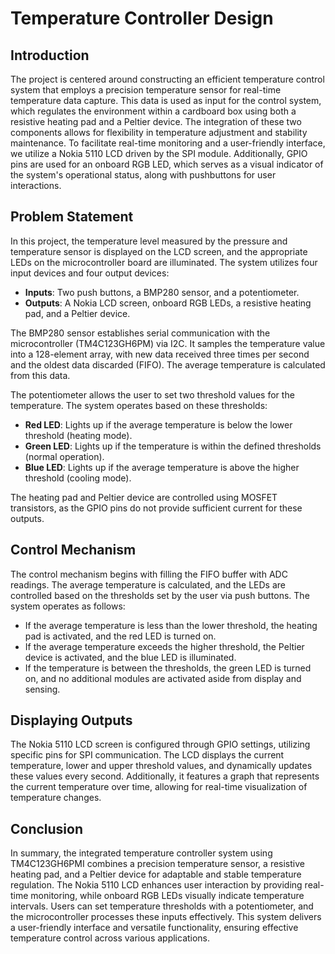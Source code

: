 # Temperature Controller Design

## Introduction
The project is centered around constructing an efficient temperature control system that employs a precision temperature sensor for real-time temperature data capture. This data is used as input for the control system, which regulates the environment within a cardboard box using both a resistive heating pad and a Peltier device. The integration of these two components allows for flexibility in temperature adjustment and stability maintenance. To facilitate real-time monitoring and a user-friendly interface, we utilize a Nokia 5110 LCD driven by the SPI module. Additionally, GPIO pins are used for an onboard RGB LED, which serves as a visual indicator of the system's operational status, along with pushbuttons for user interactions.

## Problem Statement
In this project, the temperature level measured by the pressure and temperature sensor is displayed on the LCD screen, and the appropriate LEDs on the microcontroller board are illuminated. The system utilizes four input devices and four output devices:
- **Inputs**: Two push buttons, a BMP280 sensor, and a potentiometer.
- **Outputs**: A Nokia LCD screen, onboard RGB LEDs, a resistive heating pad, and a Peltier device.

The BMP280 sensor establishes serial communication with the microcontroller (TM4C123GH6PM) via I2C. It samples the temperature value into a 128-element array, with new data received three times per second and the oldest data discarded (FIFO). The average temperature is calculated from this data.

The potentiometer allows the user to set two threshold values for the temperature. The system operates based on these thresholds:
- **Red LED**: Lights up if the average temperature is below the lower threshold (heating mode).
- **Green LED**: Lights up if the temperature is within the defined thresholds (normal operation).
- **Blue LED**: Lights up if the average temperature is above the higher threshold (cooling mode).

The heating pad and Peltier device are controlled using MOSFET transistors, as the GPIO pins do not provide sufficient current for these outputs.

## Control Mechanism
The control mechanism begins with filling the FIFO buffer with ADC readings. The average temperature is calculated, and the LEDs are controlled based on the thresholds set by the user via push buttons. The system operates as follows:
- If the average temperature is less than the lower threshold, the heating pad is activated, and the red LED is turned on.
- If the average temperature exceeds the higher threshold, the Peltier device is activated, and the blue LED is illuminated.
- If the temperature is between the thresholds, the green LED is turned on, and no additional modules are activated aside from display and sensing.

## Displaying Outputs
The Nokia 5110 LCD screen is configured through GPIO settings, utilizing specific pins for SPI communication. The LCD displays the current temperature, lower and upper threshold values, and dynamically updates these values every second. Additionally, it features a graph that represents the current temperature over time, allowing for real-time visualization of temperature changes.

## Conclusion
In summary, the integrated temperature controller system using TM4C123GH6PMI combines a precision temperature sensor, a resistive heating pad, and a Peltier device for adaptable and stable temperature regulation. The Nokia 5110 LCD enhances user interaction by providing real-time monitoring, while onboard RGB LEDs visually indicate temperature intervals. Users can set temperature thresholds with a potentiometer, and the microcontroller processes these inputs effectively. This system delivers a user-friendly interface and versatile functionality, ensuring effective temperature control across various applications.


